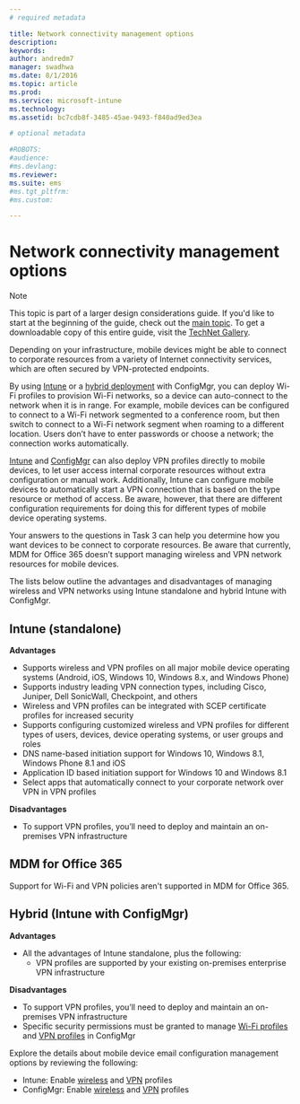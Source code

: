 ```yaml
---
# required metadata

title: Network connectivity management options
description:
keywords:
author: andredm7
manager: swadhwa
ms.date: 8/1/2016
ms.topic: article
ms.prod:
ms.service: microsoft-intune
ms.technology:
ms.assetid: bc7cdb8f-3485-45ae-9493-f840ad9ed3ea

# optional metadata

#ROBOTS:
#audience:
#ms.devlang:
ms.reviewer: 
ms.suite: ems
#ms.tgt_pltfrm:
#ms.custom:

---
```


# Network connectivity management options

>[!NOTE]
>This topic is part of a larger design considerations guide. If you'd like to start at the beginning of the guide, check out the [main topic](mdm-design-considerations-guide.md). To get a downloadable copy of this entire guide, visit the [TechNet Gallery](https://gallery.technet.microsoft.com/Mobile-Device-Management-7d401582).

Depending on your infrastructure, mobile devices might be able to connect to corporate resources from a variety of Internet connectivity services, which are often secured by VPN-protected endpoints.

By using [Intune](/Intune/deploy-use/wi-fi-connections-in-microsoft-intune) or a [hybrid deployment](https://technet.microsoft.com/library/dn261221.aspx) with ConfigMgr, you can deploy Wi-Fi profiles to provision Wi-Fi networks, so a device can auto-connect to the network when it is in range. For example, mobile devices can be configured to connect to a Wi-Fi network segmented to a conference room, but then switch to connect to a Wi-Fi network segment when roaming to a different location. Users don’t have to enter passwords or choose a network; the connection works automatically.

[Intune](/Intune/deploy-use/vpn-connections-in-microsoft-intune) and [ConfigMgr](https://technet.microsoft.com/library/dn261217.aspx) can also deploy VPN profiles directly to mobile devices, to let user access internal corporate resources without extra configuration or manual work. Additionally, Intune can configure mobile devices to automatically start a VPN connection that is based on the type resource or method of access. Be aware, however, that there are different configuration requirements for doing this for different types of mobile device operating systems.

Your answers to the questions in Task 3 can help you determine how you want devices to be connect to corporate resources. Be aware that currently, <token>MDM for Office 365</token> doesn’t support managing wireless and VPN network resources for mobile devices.

The lists below outline the advantages and disadvantages of managing wireless and VPN networks using Intune standalone and hybrid Intune with ConfigMgr.

## Intune (standalone)

**Advantages**

- Supports wireless and VPN profiles on all major mobile device operating systems (Android, iOS, Windows 10, Windows 8.x, and Windows Phone) 
- Supports industry leading VPN connection types, including Cisco, Juniper, Dell SonicWall, Checkpoint, and others
- Wireless and VPN profiles can be integrated with SCEP certificate profiles for increased security
- Supports configuring customized wireless and VPN profiles for different types of users, devices, device operating systems, or user groups and roles
- DNS name-based initiation support for Windows 10, Windows 8.1, Windows Phone 8.1 and iOS
- Application ID based initiation support for Windows 10 and Windows 8.1
- Select apps that automatically connect to your corporate network over VPN in VPN profiles

**Disadvantages**

- To support VPN profiles, you’ll need to deploy and maintain an on-premises VPN infrastructure

## MDM for Office 365

Support for Wi-Fi and VPN policies aren't supported in MDM for Office 365.

## Hybrid (Intune with ConfigMgr)

**Advantages**

- All the advantages of Intune standalone, plus the following:
	- VPN profiles are supported by your existing on-premises enterprise VPN infrastructure

**Disadvantages**

- To support VPN profiles, you’ll need to deploy and maintain an on-premises VPN infrastructure 
- Specific security permissions must be granted to manage [Wi-Fi profiles](https://technet.microsoft.com/library/dn408646.aspx) and [VPN profiles](https://technet.microsoft.com/library/dn408643.aspx) in ConfigMgr

Explore the details about mobile device email configuration management options by reviewing the following:

- Intune: Enable [wireless](/Intune/deploy-use/wi-fi-connections-in-microsoft-intune) and [VPN](/Intune/deploy-use/vpn-connections-in-microsoft-intune) profiles
- ConfigMgr: Enable [wireless](https://technet.microsoft.com/library/dn261221.aspx) and [VPN](https://technet.microsoft.com/library/dn261217.aspx) profiles
